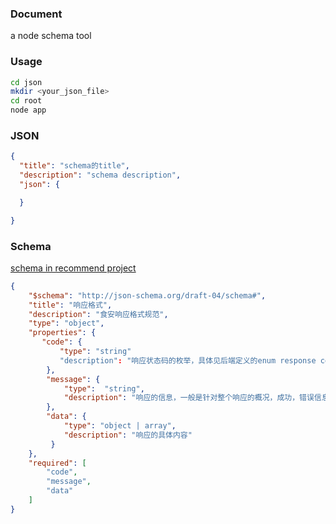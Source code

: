 ### Document
a node schema tool

### Usage
```bash
cd json 
mkdir <your_json_file>
cd root
node app
```

### JSON
```json
{
  "title": "schema的title",
  "description": "schema description",
  "json": {

  }

}
```

### Schema
[schema in recommend project](http://confluence.miningyum.com/pages/viewpage.action?pageId=2392422)
```json
{
    "$schema": "http://json-schema.org/draft-04/schema#",
    "title": "响应格式",
    "description": "食安响应格式规范",
    "type": "object",
    "properties": {
       "code": {
           "type": "string"
           "description": "响应状态码的枚举，具体见后端定义的enum response code"
        },
        "message": {
            "type":  "string",
            "description": "响应的信息，一般是针对整个响应的概况，成功，错误信息等"
        },
        "data": {
            "type": "object | array",
            "description": "响应的具体内容"
         }
    },
    "required": [
        "code",
        "message",
        "data"
    ]
}



```